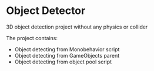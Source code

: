 # Object Detector
3D object detection project without any physics or collider

The project contains: 
* Object detecting from Monobehavior script
* Object detecting from GameObjects parent
* Object detecting from object pool script
